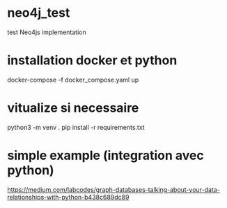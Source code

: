 # neo4j_test
test Neo4js implementation

# installation docker et python
docker-compose -f docker_compose.yaml up
# vitualize si necessaire
python3 -m venv .
pip install -r requirements.txt


# simple example (integration avec python)
https://medium.com/labcodes/graph-databases-talking-about-your-data-relationships-with-python-b438c689dc89

#

